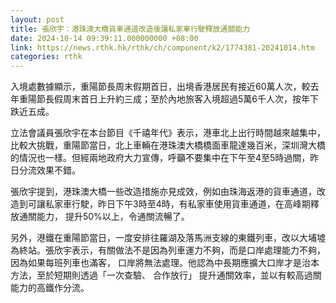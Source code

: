 ```yaml
---
layout: post
title: 張欣宇：港珠澳大橋貨車通道改造後讓私家車行駛釋放通關能力　
date: 2024-10-14 09:39:11.000000000 +08:00
link: https://news.rthk.hk/rthk/ch/component/k2/1774381-20241014.htm
categories: rthk
---
```


入境處數據顯示，重陽節長周末假期首日，出境香港居民有接近60萬人次，較去年重陽節長假周末首日上升約三成；至於內地旅客入境超過5萬6千人次，按年下跌近五成。

立法會議員張欣宇在本台節目《千禧年代》表示，港車北上出行時間越來越集中，比較大挑戰，重陽節當日，北上車輛在港珠澳大橋橋面車龍達幾百米，深圳灣大橋的情況也一樣。但經兩地政府大力宣傳，呼籲不要集中在下午至4至5時過關，昨日分流效果不錯。

張欣宇提到，港珠澳大橋一些改造措施亦見成效，例如由珠海返港的貨車通道，改造到可讓私家車行駛，昨日下午3時至4時，有私家車使用貨車通道，在高峰期釋放通關能力， 提升50%以上，令通關流暢了。

另外，港鐵在重陽節當日，一度安排往羅湖及落馬洲支線的東鐵列車，改以大埔墟為終站。張欣宇表示，有關做法不是因為列車運力不夠，而是口岸處理能力不夠，因為如果每班列車也滿客， 口岸將無法處理。他認為中長期應擴大口岸才是治本方法，至於短期則透過「一次查驗、 合作放行」 提升通關效率，並以有較高過關能力的高鐵作分流。
